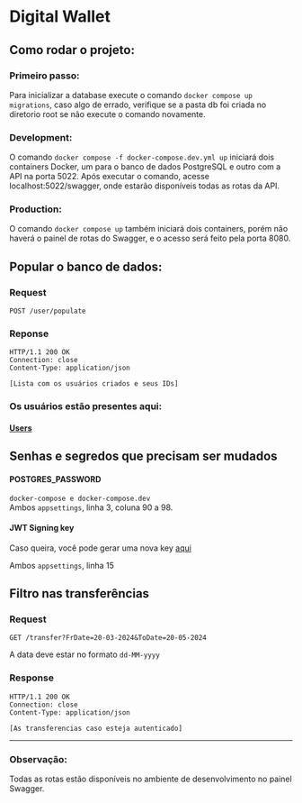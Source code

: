 # Digital Wallet

## Como rodar o projeto:

### Primeiro passo:

Para inicializar a database execute o comando `docker compose up migrations`, caso algo de errado, verifique se a pasta db foi criada no diretorio root se não execute o comando novamente.

### Development:

O comando `docker compose -f docker-compose.dev.yml up` iniciará dois containers Docker, um para o banco de dados PostgreSQL e outro com a API na porta 5022.
Após executar o comando, acesse localhost:5022/swagger, onde estarão disponíveis todas as rotas da API.

### Production:

O comando `docker compose up` também iniciará dois containers, porém não haverá o painel de rotas do Swagger, e o acesso será feito pela porta 8080.

## Popular o banco de dados:

### Request
`POST /user/populate`

### Reponse
    HTTP/1.1 200 OK
    Connection: close
    Content-Type: application/json

    [Lista com os usuários criados e seus IDs]

### Os usuários estão presentes aqui:

#### [Users](app/Data/Users.cs)

## Senhas e segredos que precisam ser mudados

#### POSTGRES_PASSWORD
`docker-compose e docker-compose.dev`
<br/>
Ambos `appsettings`, linha 3, coluna 90 a 98.

#### JWT Signing key
Caso queira, você pode gerar uma nova key [aqui](https://tools.onecompiler.com/hmac-sha512)

Ambos `appsettings`, linha 15

## Filtro nas transferências

### Request
`GET /transfer?FrDate=20-03-2024&ToDate=20-05-2024`
    
A data deve estar no formato `dd-MM-yyyy`

### Response

    HTTP/1.1 200 OK
    Connection: close
    Content-Type: application/json

    [As transferencias caso esteja autenticado]


---

### Observação:

Todas as rotas estão disponíveis no ambiente de desenvolvimento no painel Swagger.

